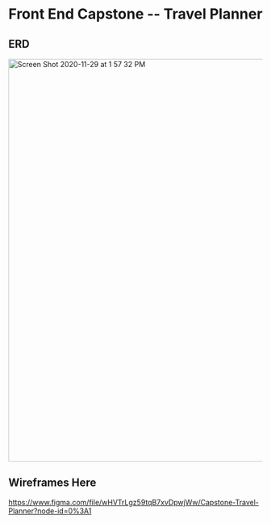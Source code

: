 # Front End Capstone -- Travel Planner

## ERD
<img width="797" alt="Screen Shot 2020-11-29 at 1 57 32 PM" src="https://user-images.githubusercontent.com/65687019/100552152-e96aee80-324a-11eb-86c8-35754fc980e7.png">

## Wireframes Here
https://www.figma.com/file/wHVTrLgz59tqB7xvDpwjWw/Capstone-Travel-Planner?node-id=0%3A1
